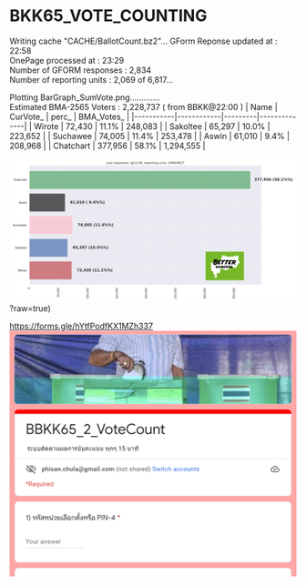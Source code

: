 # BKK65_VOTE_COUNTING

Writing cache "CACHE/BallotCount.bz2"...
GForm Reponse updated at   : 22:58<br/>
OnePage processed at       : 23:29<br/>
Number of GFORM responses  : 2,834<br/>
Number of reporting  units : 2,069 of 6,817...<br/>

Plotting BarGraph_SumVote.png.............<br/>
Estimated BMA-2565 Voters : 2,228,737 ( from BBKK@22:00 )
| Name      | CurVote_   | perc_   | BMA_Votes_   |
|-----------|------------|---------|--------------|
| Wirote    | 72,430     | 11.1%   | 248,083      |
| Sakoltee  | 65,297     | 10.0%   | 223,652      |
| Suchawee  | 74,005     | 11.4%   | 253,478      |
| Aswin     | 61,010     | 9.4%    | 208,968      |
| Chatchart | 377,956    | 58.1%   | 1,294,555    |
<br/>


![alt text](https://github.com/phisan-chula/BKK65_VOTE_COUNTING/blob/main/BarGraph_SumVote.png)?raw=true)

https://forms.gle/hYtfPodfKX1MZh337
![alt text](https://github.com/phisan-chula/BKK65_VOTE_COUNTING/blob/main/Front_End_BBKK_Vote_Count.PNG?raw=true)
